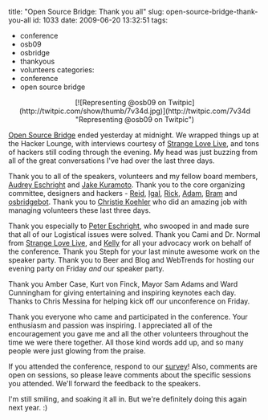 title: "Open Source Bridge: Thank you all"
slug: open-source-bridge-thank-you-all
id: 1033
date: 2009-06-20 13:32:51
tags: 
- conference
- osb09
- osbridge
- thankyous
- volunteers
categories: 
- conference
- open source bridge

<center>[![Representing @osb09 on Twitpic](http://twitpic.com/show/thumb/7v34d.jpg)](http://twitpic.com/7v34d "Representing @osb09 on Twitpic")</center>

[Open Source Bridge](http://opensourcebridge.org) ended yesterday at midnight. We wrapped things up at the Hacker Lounge, with interviews courtesy of [Strange Love Live](http://twitter.com/strangelovelive), and tons of hackers still coding through the evening. My head was just buzzing from all of the great conversations I've had over the last three days.

Thank you to all of the speakers, volunteers and my fellow board members, [Audrey Eschright](http://lifeofaudrey.com) and [Jake Kuramoto](http://twitter.com/jkuramot). Thank you to the core organizing committee, designers and hackers - [Reid](http://twitter.com/reidab), [Igal](http://twitter.com/igalko), [Rick](http://siliconflorist.com), [Adam](http://twitter.com/adamd), [Bram](http://twitter.com/brampitoyo) and [osbridgebot](http://twitter.com/osbridgebot). Thank you to [Christie Koehler](http://twitter.com/christiekoehler) who did an amazing job with managing volunteers these last three days. 

Thank you especially to [Peter Eschright](http://twitter.com/pgesch), who swooped in and made sure that all of our Logistical issues were solved. Thank you Cami and Dr. Normal from [Strange Love Live](http://twitter.com/strangelovelive), and [Kelly](http://twitter.com/verso) for all your advocacy work on behalf of the conference. Thank you Steph for your last minute awesome work on the speaker party.  Thank you to Beer and Blog and WebTrends for hosting our evening party on Friday *and* our speaker party.

Thank you Amber Case, Kurt von Finck, Mayor Sam Adams and Ward Cunningham for giving entertaining and inspiring keynotes each day.  Thanks to Chris Messina for helping kick off our unconference on Friday.

Thank you everyone who came and participated in the conference.  Your enthusiasm and passion was inspiring. I appreciated all of the encouragement you gave me and all the other volunteers throughout the time we were there together. All those kind words add up, and so many people were just glowing from the praise. 

If you attended the conference, respond to our [survey](http://opensourcebridge.org/survey/)!  Also, comments are open on sessions, so please leave comments about the specific sessions you attended.  We'll forward the feedback to the speakers.

I'm still smiling, and soaking it all in.  But we're definitely doing this again next year. :)

